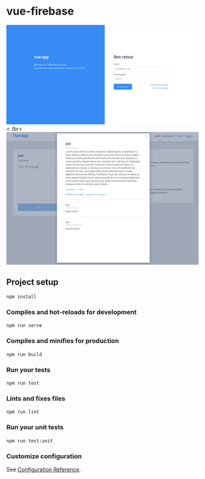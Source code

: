 # vue-firebase

<p float="left">
<img src="https://github.com/Maxime-Beaufils/vue-firebase/blob/master/img/ce2.jpg" width="600">< /br>
<img src="https://github.com/Maxime-Beaufils/vue-firebase/blob/master/img/ce1.jpg" width="600">
</p>

## Project setup
```
npm install
```

### Compiles and hot-reloads for development
```
npm run serve
```

### Compiles and minifies for production
```
npm run build
```

### Run your tests
```
npm run test
```

### Lints and fixes files
```
npm run lint
```

### Run your unit tests
```
npm run test:unit
```

### Customize configuration
See [Configuration Reference](https://cli.vuejs.org/config/).
